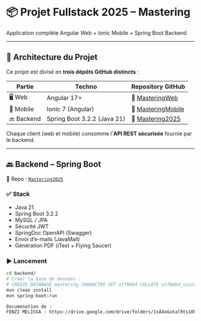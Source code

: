# 📦 Projet Fullstack 2025 – Mastering

Application complète Angular Web + Ionic Mobile + Spring Boot Backend.

---

## 🧱 Architecture du Projet

Ce projet est divisé en **trois dépôts GitHub distincts** :

| Partie        | Techno         | Repository GitHub                                                                 |
|---------------|----------------|------------------------------------------------------------------------------------|
| 🖥️ Web        | Angular 17+    | 🔗 [MasteringWeb](https://github.com/fenMel/MasteringWeb)                         |
| 📱 Mobile     | Ionic 7 (Angular) | 🔗 [MasteringMobile](https://github.com/fenMel/MasteringMobile)                 |
| 🔙 Backend    | Spring Boot 3.2.2 (Java 21) | 🔗 [Mastering2025](https://github.com/fenMel/Mastering2025)     |

Chaque client (web et mobile) consomme l'**API REST sécurisée** fournie par le backend.

---

## 🔙 Backend – Spring Boot

📁 Repo : [`Mastering2025`](https://github.com/fenMel/Mastering2025)

### ✅ Stack

- Java 21
- Spring Boot 3.2.2
- MySQL / JPA
- Sécurité JWT
- SpringDoc OpenAPI (Swagger)
- Envoi d’e-mails (JavaMail)
- Génération PDF (iText + Flying Saucer)

### ▶️ Lancement

```bash
cd backend/
# Créer la base de données :
# CREATE DATABASE mastering CHARACTER SET utf8mb4 COLLATE utf8mb4_unicode_ci;
mvn clean install
mvn spring-boot:run

Documenation de :
FENZI MELISSA : https://drive.google.com/drive/folders/1sAXoGutal9ts1OVyZTNTqO3l0gVzXmc5?usp=drive_link
